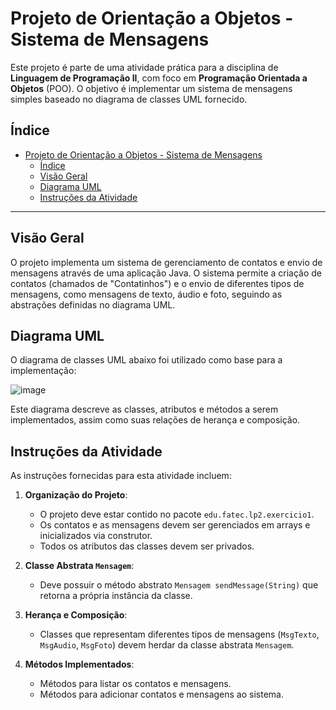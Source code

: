 # Projeto de Orientação a Objetos - Sistema de Mensagens

Este projeto é parte de uma atividade prática para a disciplina de **Linguagem de Programação II**, com foco em **Programação Orientada a Objetos** (POO). O objetivo é implementar um sistema de mensagens simples baseado no diagrama de classes UML fornecido.

## Índice
- [Projeto de Orientação a Objetos - Sistema de Mensagens](#projeto-de-orientação-a-objetos---sistema-de-mensagens)
  - [Índice](#índice)
  - [Visão Geral](#visão-geral)
  - [Diagrama UML](#diagrama-uml)
  - [Instruções da Atividade](#instruções-da-atividade)

---

## Visão Geral

O projeto implementa um sistema de gerenciamento de contatos e envio de mensagens através de uma aplicação Java. O sistema permite a criação de contatos (chamados de "Contatinhos") e o envio de diferentes tipos de mensagens, como mensagens de texto, áudio e foto, seguindo as abstrações definidas no diagrama UML.

## Diagrama UML

O diagrama de classes UML abaixo foi utilizado como base para a implementação:

![image](https://github.com/user-attachments/assets/b4a42be1-a285-424f-958f-d129baeb2dfa)

Este diagrama descreve as classes, atributos e métodos a serem implementados, assim como suas relações de herança e composição.

## Instruções da Atividade

As instruções fornecidas para esta atividade incluem:

1. **Organização do Projeto**:
   - O projeto deve estar contido no pacote `edu.fatec.lp2.exercicio1`.
   - Os contatos e as mensagens devem ser gerenciados em arrays e inicializados via construtor.
   - Todos os atributos das classes devem ser privados.
   
2. **Classe Abstrata `Mensagem`**:
   - Deve possuir o método abstrato `Mensagem sendMessage(String)` que retorna a própria instância da classe.
   
3. **Herança e Composição**:
   - Classes que representam diferentes tipos de mensagens (`MsgTexto`, `MsgAudio`, `MsgFoto`) devem herdar da classe abstrata `Mensagem`.

4. **Métodos Implementados**:
   - Métodos para listar os contatos e mensagens.
   - Métodos para adicionar contatos e mensagens ao sistema.